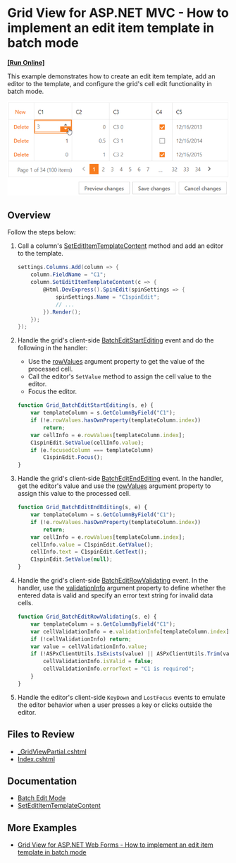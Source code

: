 # Grid View for ASP.NET MVC - How to implement an edit item template in batch mode
<!-- run online -->
**[[Run Online]](https://codecentral.devexpress.com/t115130/)**
<!-- run online end -->

This example demonstrates how to create an edit item template, add an editor to the template, and configure the grid's cell edit functionality in batch mode.

![EditItemTemplate](EditItemTemplateMVC.png)

## Overview

Follow the steps below:

1. Call a column's [SetEditItemTemplateContent](https://docs.devexpress.com/AspNetMvc/DevExpress.Web.Mvc.MVCxGridViewColumn.SetEditItemTemplateContent(System.Action-DevExpress.Web.GridViewEditItemTemplateContainer-)?) method and add an editor to the template.

    ```csharp
    settings.Columns.Add(column => {
        column.FieldName = "C1";
        column.SetEditItemTemplateContent(c => {
            @Html.DevExpress().SpinEdit(spinSettings => {
                spinSettings.Name = "C1spinEdit";
                // ...
            }).Render();
        });
    });
    ```

2. Handle the grid's client-side [BatchEditStartEditing](https://docs.devexpress.devx/AspNet/js-ASPxClientGridView.BatchEditStartEditing) event and do the following in the handler:

   * Use the [rowValues](https://docs.devexpress.devx/AspNet/js-ASPxClientGridViewBatchEditStartEditingEventArgs.rowValues) argument property to get the value of the processed cell.
   * Call the editor's `SetValue` method to assign the cell value to the editor.
   * Focus the editor.

    ```js
    function Grid_BatchEditStartEditing(s, e) {
        var templateColumn = s.GetColumnByField("C1");
        if (!e.rowValues.hasOwnProperty(templateColumn.index))
            return;
        var cellInfo = e.rowValues[templateColumn.index];
        C1spinEdit.SetValue(cellInfo.value);
        if (e.focusedColumn === templateColumn)
            C1spinEdit.Focus();
    }
    ```

3. Handle the grid's client-side [BatchEditEndEditing](https://docs.devexpress.devx/AspNet/js-ASPxClientGridView.BatchEditEndEditing) event. In the handler, get the editor's value and use the [rowValues](https://docs.devexpress.devx/AspNet/js-ASPxClientGridViewBatchEditEndEditingEventArgs.rowValues) argument property to assign this value to the processed cell.

    ```js
    function Grid_BatchEditEndEditing(s, e) {
        var templateColumn = s.GetColumnByField("C1");
        if (!e.rowValues.hasOwnProperty(templateColumn.index))
            return;
        var cellInfo = e.rowValues[templateColumn.index];
        cellInfo.value = C1spinEdit.GetValue();
        cellInfo.text = C1spinEdit.GetText();
        C1spinEdit.SetValue(null);
    }
    ```

4. Handle the grid's client-side [BatchEditRowValidating](https://docs.devexpress.devx/AspNet/js-ASPxClientGridView.BatchEditRowValidating) event. In the handler, use the [validationInfo](https://docs.devexpress.devx/AspNet/js-ASPxClientGridViewBatchEditRowValidatingEventArgs.validationInfo) argument property to define whether the entered data is valid and specify an error text string for invalid data cells.

    ```js
    function Grid_BatchEditRowValidating(s, e) {
        var templateColumn = s.GetColumnByField("C1");
        var cellValidationInfo = e.validationInfo[templateColumn.index];
        if (!cellValidationInfo) return;
        var value = cellValidationInfo.value;
        if (!ASPxClientUtils.IsExists(value) || ASPxClientUtils.Trim(value) === "") {
            cellValidationInfo.isValid = false;
            cellValidationInfo.errorText = "C1 is required";
        }
    }
    ```

5. Handle the editor's client-side `KeyDown` and `LostFocus` events to emulate the editor behavior when a user presses a key or clicks outside the editor.

## Files to Review

* [_GridViewPartial.cshtml](./CS/GridViewBatchEdit/Views/Home/_GridViewPartial.cshtml)
* [Index.cshtml](./CS/GridViewBatchEdit/Views/Home/Index.cshtml)

## Documentation


* [Batch Edit Mode](https://docs.devexpress.com/AspNetMvc/16147/components/grid-view/concepts/data-editing-and-validation/batch-edit)
* [SetEditItemTemplateContent](https://docs.devexpress.com/AspNetMvc/DevExpress.Web.Mvc.MVCxGridViewColumn.SetEditItemTemplateContent.overloads)

## More Examples

* [Grid View for ASP.NET Web Forms - How to implement an edit item template in batch mode](https://github.com/DevExpress-Examples/aspxgridview-batch-editing-a-simple-implementation-of-an-edititemtemplate-t115096)
